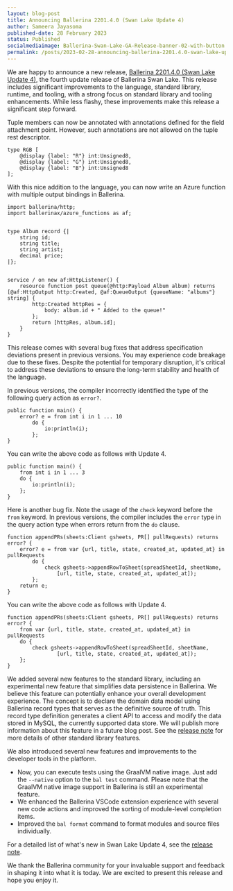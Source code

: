 ```yaml
---
layout: blog-post
title: Announcing Ballerina 2201.4.0 (Swan Lake Update 4)
author: Sameera Jayasoma
published-date: 28 February 2023
status: Published
socialmediaimage: Ballerina-Swan-Lake-GA-Release-banner-02-with-button.png
permalink: /posts/2023-02-28-announcing-ballerina-2201.4.0-swan-lake-update-4/
---
```


<style>.cBlogContent p{white-space: break-spaces !important;}</style>

We are happy to announce a new release, [Ballerina 2201.4.0 (Swan Lake Update 4)](https://ballerina.io/downloads/), the fourth update release of Ballerina Swan Lake. This release includes significant improvements to the language, standard library, runtime, and tooling, with a strong focus on standard library and tooling enhancements. While less flashy, these improvements make this release a significant step forward.

Tuple members can now be annotated with annotations defined for the field attachment point. However, such annotations are not allowed on the tuple rest descriptor. 

```ballerina
type RGB [
    @display {label: "R"} int:Unsigned8,     
    @display {label: "G"} int:Unsigned8,     
    @display {label: "B"} int:Unsigned8 
];
```

With this nice addition to the language, you can now write an Azure function with multiple output bindings in Ballerina. 

```ballerina
import ballerina/http;
import ballerinax/azure_functions as af;


type Album record {|
    string id;
    string title;
    string artist;
    decimal price;
|};


service / on new af:HttpListener() {
    resource function post queue(@http:Payload Album album) returns [@af:HttpOutput http:Created, @af:QueueOutput {queueName: "albums"} string] {
        http:Created httpRes = {
            body: album.id + " Added to the queue!"
        };
        return [httpRes, album.id];
    }
}
```

This release comes with several bug fixes that address specification deviations present in previous versions. You may experience code breakage due to these fixes. Despite the potential for temporary disruption, it's critical to address these deviations to ensure the long-term stability and health of the language. 

In previous versions, the compiler incorrectly identified the type of the following query action as `error?`.

```ballerina
public function main() {
    error? e = from int i in 1 ... 10
        do {
            io:println(i);
        };
}
```

You can write the above code as follows with Update 4. 

```ballerina
public function main() {
    from int i in 1 ... 3
    do {
        io:println(i);
    };
}
```

Here is another bug fix. Note the usage of the `check` keyword before the `from` keyword. In previous versions, the compiler includes the `error` type in the query action type when errors return from the `do` clause. 

```ballerina
function appendPRs(sheets:Client gsheets, PR[] pullRequests) returns error? {
    error? e = from var {url, title, state, created_at, updated_at} in pullRequests
        do {
            check gsheets->appendRowToSheet(spreadSheetId, sheetName,
                [url, title, state, created_at, updated_at]);
        };
    return e;
}
```

You can write the above code as follows with Update 4. 

```ballerina
function appendPRs(sheets:Client gsheets, PR[] pullRequests) returns error? {
    from var {url, title, state, created_at, updated_at} in pullRequests
    do {
        check gsheets->appendRowToSheet(spreadSheetId, sheetName,
                [url, title, state, created_at, updated_at]);
    };
}
```

We added several new features to the standard library, including an experimental new feature that simplifies data persistence in Ballerina.  We believe this feature can potentially enhance your overall development experience. The concept is to declare the domain data model using Ballerina record types that serves as the definitive source of truth. This record type definition generates a client API to access and modify the data stored in MySQL, the currently supported data store. We will publish more information about this feature in a future blog post. See the [release note](https://ballerina.io/downloads/swan-lake-release-notes/swan-lake-2201.4.0#standard-library-updates) for more details of other standard library features. 

We also introduced several new features and improvements to the developer tools in the platform.

- Now, you can execute tests using the GraalVM native image. Just add the `--native` option to the `bal test` command.  Please note that the GraalVM native image support in Ballerina is still an experimental feature. 
- We enhanced the Ballerina VSCode extension experience with several new code actions and improved the sorting of module-level completion items.
- Improved the `bal format` command to format modules and source files individually. 

For a detailed list of what's new in Swan Lake Update 4, see the [release note](https://ballerina.io/downloads/swan-lake-release-notes/swan-lake-2201.4.0).

We thank the Ballerina community for your invaluable support and feedback in shaping it into what it is today. We are excited to present this release and hope you enjoy it.

